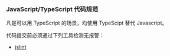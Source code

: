 ### JavaScript/TypeScript 代码规范

凡是可以用 TypeScript 的场景，均使用 TypeScipt 替代 Javascript。

代码提交前必须通过下列工具检测无报警：
* [jslint](http://www.jslint.com/)
